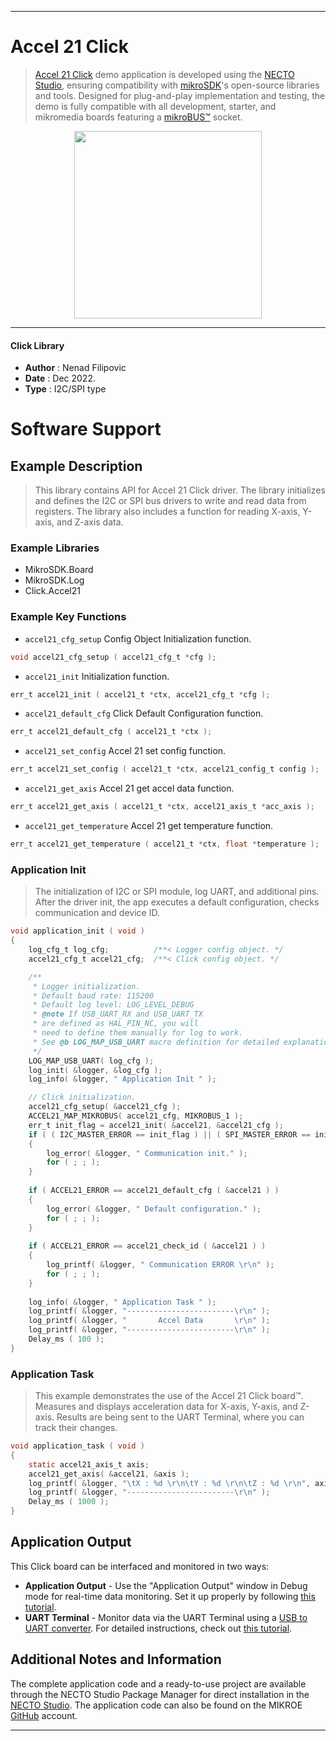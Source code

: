 
---
# Accel 21 Click

> [Accel 21 Click](https://www.mikroe.com/?pid_product=MIKROE-5530) demo application is developed using
the [NECTO Studio](https://www.mikroe.com/necto), ensuring compatibility with [mikroSDK](https://www.mikroe.com/mikrosdk)'s
open-source libraries and tools. Designed for plug-and-play implementation and testing, the demo is fully compatible with
all development, starter, and mikromedia boards featuring a [mikroBUS&trade;](https://www.mikroe.com/mikrobus) socket.

<p align="center">
  <img src="https://www.mikroe.com/?pid_product=MIKROE-5530&image=1" height=300px>
</p>

---

#### Click Library

- **Author**        : Nenad Filipovic
- **Date**          : Dec 2022.
- **Type**          : I2C/SPI type

# Software Support

## Example Description

> This library contains API for Accel 21 Click driver.
> The library initializes and defines the I2C or SPI bus drivers 
> to write and read data from registers. 
> The library also includes a function for reading X-axis, Y-axis, and Z-axis data.

### Example Libraries

- MikroSDK.Board
- MikroSDK.Log
- Click.Accel21

### Example Key Functions

- `accel21_cfg_setup` Config Object Initialization function.
```c
void accel21_cfg_setup ( accel21_cfg_t *cfg );
```

- `accel21_init` Initialization function.
```c
err_t accel21_init ( accel21_t *ctx, accel21_cfg_t *cfg );
```

- `accel21_default_cfg` Click Default Configuration function.
```c
err_t accel21_default_cfg ( accel21_t *ctx );
```

- `accel21_set_config` Accel 21 set config function.
```c
err_t accel21_set_config ( accel21_t *ctx, accel21_config_t config );
```

- `accel21_get_axis` Accel 21 get accel data function.
```c
err_t accel21_get_axis ( accel21_t *ctx, accel21_axis_t *acc_axis );
```

- `accel21_get_temperature` Accel 21 get temperature function.
```c
err_t accel21_get_temperature ( accel21_t *ctx, float *temperature );
```

### Application Init

> The initialization of I2C or SPI module, log UART, and additional pins. 
> After the driver init, the app executes a default configuration,
> checks communication and device ID. 

```c
void application_init ( void )
{
    log_cfg_t log_cfg;          /**< Logger config object. */
    accel21_cfg_t accel21_cfg;  /**< Click config object. */

    /** 
     * Logger initialization.
     * Default baud rate: 115200
     * Default log level: LOG_LEVEL_DEBUG
     * @note If USB_UART_RX and USB_UART_TX 
     * are defined as HAL_PIN_NC, you will 
     * need to define them manually for log to work. 
     * See @b LOG_MAP_USB_UART macro definition for detailed explanation.
     */
    LOG_MAP_USB_UART( log_cfg );
    log_init( &logger, &log_cfg );
    log_info( &logger, " Application Init " );

    // Click initialization.
    accel21_cfg_setup( &accel21_cfg );
    ACCEL21_MAP_MIKROBUS( accel21_cfg, MIKROBUS_1 );
    err_t init_flag = accel21_init( &accel21, &accel21_cfg );
    if ( ( I2C_MASTER_ERROR == init_flag ) || ( SPI_MASTER_ERROR == init_flag ) )
    {
        log_error( &logger, " Communication init." );
        for ( ; ; );
    }
    
    if ( ACCEL21_ERROR == accel21_default_cfg ( &accel21 ) )
    {
        log_error( &logger, " Default configuration." );
        for ( ; ; );
    }
    
    if ( ACCEL21_ERROR == accel21_check_id ( &accel21 ) )
    {
        log_printf( &logger, " Communication ERROR \r\n" );
        for ( ; ; );
    }
    
    log_info( &logger, " Application Task " );
    log_printf( &logger, "------------------------\r\n" );
    log_printf( &logger, "       Accel Data       \r\n" );
    log_printf( &logger, "------------------------\r\n" );
    Delay_ms ( 100 ); 
}
```

### Application Task

> This example demonstrates the use of the Accel 21 Click board&trade;.
> Measures and displays acceleration data for X-axis, Y-axis, and Z-axis. 
> Results are being sent to the UART Terminal, where you can track their changes.

```c
void application_task ( void )
{
    static accel21_axis_t axis;
    accel21_get_axis( &accel21, &axis );
    log_printf( &logger, "\tX : %d \r\n\tY : %d \r\n\tZ : %d \r\n", axis.x, axis.y, axis.z );
    log_printf( &logger, "------------------------\r\n" );
    Delay_ms ( 1000 );
}
```

## Application Output

This Click board can be interfaced and monitored in two ways:
- **Application Output** - Use the "Application Output" window in Debug mode for real-time data monitoring.
Set it up properly by following [this tutorial](https://www.youtube.com/watch?v=ta5yyk1Woy4).
- **UART Terminal** - Monitor data via the UART Terminal using
a [USB to UART converter](https://www.mikroe.com/click/interface/usb?interface*=uart,uart). For detailed instructions,
check out [this tutorial](https://help.mikroe.com/necto/v2/Getting%20Started/Tools/UARTTerminalTool).

## Additional Notes and Information

The complete application code and a ready-to-use project are available through the NECTO Studio Package Manager for 
direct installation in the [NECTO Studio](https://www.mikroe.com/necto). The application code can also be found on
the MIKROE [GitHub](https://github.com/MikroElektronika/mikrosdk_click_v2) account.

---
